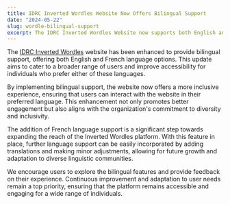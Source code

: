 ```yaml
---
title: IDRC Inverted Wordles Website Now Offers Bilingual Support
date: "2024-05-22"
slug: wordle-bilingual-support
excerpt: The IDRC Inverted Wordles Website now supports both English and French languages.
---
```


The [IDRC Inverted Wordles](https://inverted-wordles.netlify.app/) website has been enhanced to provide
bilingual support, offering both English and French language options. This update aims to cater to a broader
range of users and improve accessibility for individuals who prefer either of these languages.

By implementing bilingual support, the website now offers a more inclusive experience, ensuring that users can
interact with the website in their preferred language. This enhancement not only promotes better engagement
but also aligns with the organization's commitment to diversity and inclusivity.

The addition of French language support is a significant step towards expanding the reach of the Inverted Wordles
platform. With this feature in place, further language support can be easily incorporated by adding translations
and making minor adjustments, allowing for future growth and adaptation to diverse linguistic communities.

We encourage users to explore the bilingual features and provide feedback on their experience. Continuous
improvement and adaptation to user needs remain a top priority, ensuring that the platform remains accessible and
engaging for a wide range of individuals.
